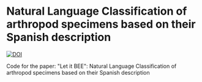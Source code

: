 # Natural Language Classification of arthropod specimens based on their Spanish description


[![DOI](https://zenodo.org/badge/650507969.svg)](https://zenodo.org/badge/latestdoi/650507969)


Code for the paper: "Let it BEE": Natural Language Classification of arthropod specimens based on their Spanish description
